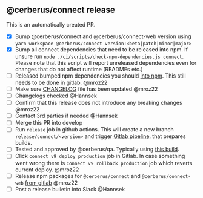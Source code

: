 ## @cerberus/connect release

This is an automatically created PR.

-   [x] Bump @cerberus/connect and @cerberus/connect-web version using `yarn workspace @cerberus/connect version:<beta|patch|minor|major>`
-   [x] Bump all connect dependencies that need to be released into npm. If unsure run `node ./ci/scripts/check-npm-dependencies.js connect`. Please note that this script will report unreleased dependencies even for changes that do not affect runtime (READMEs etc.)
-   [ ] Released bumped npm dependencies you should [into npm](./npm-packages.md). This still needs to be done in gitlab. @mroz22
-   [ ] Make sure [CHANGELOG](https://github.com/Cerberus-Wallet/cerberus-suite/blob/npm-release/connect/packages/connect/CHANGELOG.md) file has been updated @mroz22
-   [ ] Changelogs checked @Hannsek
-   [ ] Confirm that this release does not introduce any breaking changes @mroz22
-   [ ] Contact 3rd parties if needed @Hannsek
-   [ ] Merge this PR into develop
-   [ ] Run `release` job in github actions. This will create a new branch `release/connect/<version>` and trigger [Gitlab pipeline](https://gitlab.com/satoshilabs/trezor/trezor-suite/-/pipelines?page=1&scope=branches&ref=release%2Fconnect-v9). that prepares builds.
-   [ ] Tested and approved by @cerberus/qa. Typically using [this build](https://staging-connect.cerberus.uraanai.com/).
-   [ ] Click `connect v9 deploy production` job in Gitlab. In case something went wrong there is `connect v9 rollback production` job which reverts current deploy. @mroz22
-   [ ] Release npm packages for `@cerberus/connect` and `@cerberus/connect-web` [from gitlab](https://gitlab.com/satoshilabs/trezor/trezor-suite/-/pipelines) @mroz22
-   [ ] Post a release bulletin into Slack @Hannsek
